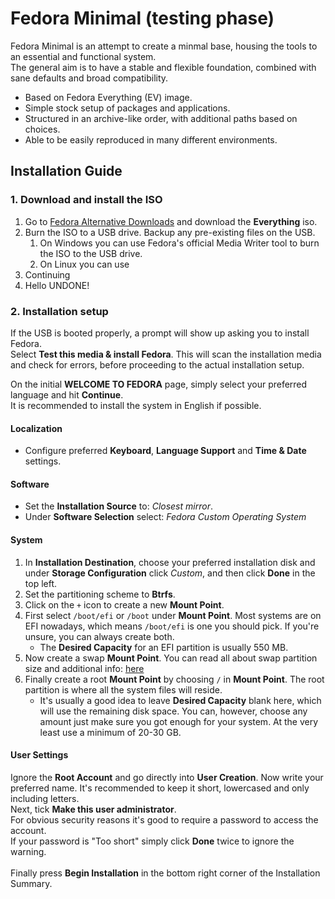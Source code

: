 # Fedora Minimal (testing phase)

Fedora Minimal is an attempt to create a minmal base, housing the tools to an essential and functional system. \
The general aim is to have a stable and flexible foundation, combined with sane defaults and broad compatibility.

* Based on Fedora Everything (EV) image.
* Simple stock setup of packages and applications.
* Structured in an archive-like order, with additional paths based on choices.
* Able to be easily reproduced in many different environments.

## Installation Guide
### 1. Download and install the ISO
1. Go to [Fedora Alternative Downloads](https://alt.fedoraproject.org/) and download the **Everything** iso.
2. Burn the ISO to a USB drive. Backup any pre-existing files on the USB.
    1. On Windows you can use Fedora's official Media Writer tool to burn the ISO to the USB drive.
    2. On Linux you can use 
3. Continuing
4. Hello
UNDONE!
### 2. Installation setup
If the USB is booted properly, a prompt will show up asking you to install Fedora. \
Select **Test this media & install Fedora**. This will scan the installation media and check for errors, before proceeding to the actual installation setup.

On the initial **WELCOME TO FEDORA** page, simply select your preferred language and hit **Continue**. \
It is recommended to install the system in English if possible.

#### Localization
* Configure preferred **Keyboard**, **Language Support** and **Time & Date** settings.

#### Software
* Set the **Installation Source** to: *Closest mirror*.
* Under **Software Selection** select: *Fedora Custom Operating System*

#### System
1. In **Installation Destination**, choose your preferred installation disk and under **Storage Configuration** click *Custom*, and then click **Done** in the top left.
2. Set the partitioning scheme to **Btrfs**.
3. Click on the `+` icon to create a new **Mount Point**.
4. First select `/boot/efi` or `/boot` under **Mount Point**. Most systems are on EFI nowadays, which means `/boot/efi` is one you should pick. If you're unsure, you can always create both.
    * The **Desired Capacity** for an EFI partition is usually 550 MB.
5. Now create a swap **Mount Point**. You can read all about swap partition size and additional info: [here](https://itsfoss.com/swap-size/) 
6. Finally create a root **Mount Point** by choosing `/` in **Mount Point**. The root partition is where all the system files will reside.
    * It's usually a good idea to leave **Desired Capacity** blank here, which will use the remaining disk space. You can, however, choose any amount just make sure you got enough for your system. At the very least use a minimum of 20-30 GB.

#### User Settings
Ignore the **Root Account** and go directly into **User Creation**.
Now write your preferred name. It's recommended to keep it short, lowercased and only including letters. \
Next, tick **Make this user administrator**. \
For obvious security reasons it's good to require a password to access the account. \
If your password is "Too short" simply click **Done** twice to ignore the warning. \
\
Finally press **Begin Installation** in the bottom right corner of the Installation Summary.
